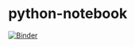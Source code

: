 # python-notebook

[![Binder](https://mybinder.org/badge_logo.svg)](https://mybinder.org/v2/gh/adanmauri/python-notebook.git/master)

